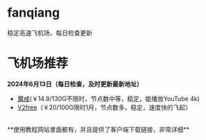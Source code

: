 # fanqiang
稳定高速飞机场，每日检查更新
# 飞机场推荐
**2024年6月13日（每日检查，及时更新最新地址）**
*   [魔戒](https://mojie.app/register?aff=1pWspTHg#tt)(￥14.9/130G不限时，节点数中等，稳定，能播放YouTube 4k)
*   [V2free](https://w1.v2free.cc/auth/register?code=QKu7#tt)（￥20/100G限时1月，节点数多，稳定，速度快的飞起）
<br />
**使用教程网站里面都有，并且提供了客户端下载链接，非常详细**
